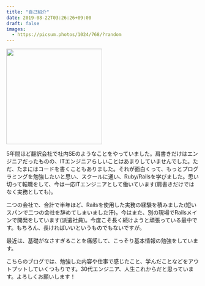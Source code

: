```yaml
---
title: "自己紹介"
date: 2019-08-22T03:26:26+09:00
draft: false
images:
  - https://picsum.photos/1024/768/?random
---
```


<img src="https://avatars0.githubusercontent.com/u/25954028?s=460&v=4" width=250px>

5年間ほど翻訳会社で社内SEのようなことをやっていました。肩書きだけはエンジニアだったものの、ITエンジニアらしいことはあまりしていませんでした。ただ、たまにはコードを書くこともありました。それが面白くって、もっとプログラミングを勉強したいと思い、スクールに通い、Ruby/Railsを学びました。思い切って転職をして、今は一応ITエンジニアとして働いています(肩書きだけではなく実務としても)。

二つの会社で、合計で半年ほど、Railsを使用した実務の経験を積みました(短いスパンで二つの会社を辞めてしまいました汗)。今はまた、別の現場でRailsメインで開発をしています(派遣社員)。今度こそ長く続けようと頑張っている最中です。もちろん、長ければいいというものでもないですが。

最近は、基礎がなさすぎることを痛感して、こっそり基本情報の勉強をしています。

こちらのブログでは、勉強した内容や仕事で感じたこと、学んだことなどをアウトプットしていくつもりです。30代エンジニア、人生これからだと思っています。よろしくお願いします！
